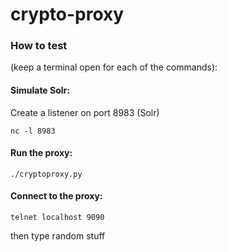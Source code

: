 # crypto-proxy

### How to test 
(keep a terminal open for each of the commands):

#### Simulate Solr: 
Create a listener on port 8983 (Solr)
```
nc -l 8983
```

#### Run the proxy:
```
./cryptoproxy.py
```

#### Connect to the proxy:
```
telnet localhost 9090
```
then type random stuff

